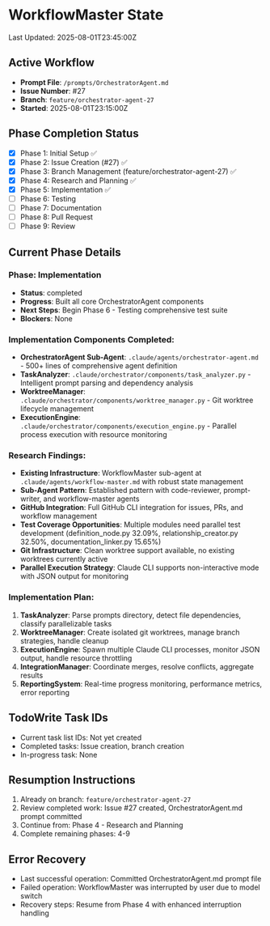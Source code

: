 # WorkflowMaster State
Last Updated: 2025-08-01T23:45:00Z

## Active Workflow
- **Prompt File**: `/prompts/OrchestratorAgent.md`
- **Issue Number**: #27
- **Branch**: `feature/orchestrator-agent-27`
- **Started**: 2025-08-01T23:15:00Z

## Phase Completion Status
- [x] Phase 1: Initial Setup ✅
- [x] Phase 2: Issue Creation (#27) ✅
- [x] Phase 3: Branch Management (feature/orchestrator-agent-27) ✅
- [x] Phase 4: Research and Planning ✅
- [x] Phase 5: Implementation ✅
- [ ] Phase 6: Testing
- [ ] Phase 7: Documentation
- [ ] Phase 8: Pull Request
- [ ] Phase 9: Review

## Current Phase Details
### Phase: Implementation
- **Status**: completed
- **Progress**: Built all core OrchestratorAgent components
- **Next Steps**: Begin Phase 6 - Testing comprehensive test suite
- **Blockers**: None

### Implementation Components Completed:
- **OrchestratorAgent Sub-Agent**: `.claude/agents/orchestrator-agent.md` - 500+ lines of comprehensive agent definition
- **TaskAnalyzer**: `.claude/orchestrator/components/task_analyzer.py` - Intelligent prompt parsing and dependency analysis
- **WorktreeManager**: `.claude/orchestrator/components/worktree_manager.py` - Git worktree lifecycle management
- **ExecutionEngine**: `.claude/orchestrator/components/execution_engine.py` - Parallel process execution with resource monitoring

### Research Findings:
- **Existing Infrastructure**: WorkflowMaster sub-agent at `.claude/agents/workflow-master.md` with robust state management
- **Sub-Agent Pattern**: Established pattern with code-reviewer, prompt-writer, and workflow-master agents
- **GitHub Integration**: Full GitHub CLI integration for issues, PRs, and workflow management
- **Test Coverage Opportunities**: Multiple modules need parallel test development (definition_node.py 32.09%, relationship_creator.py 32.50%, documentation_linker.py 15.65%)
- **Git Infrastructure**: Clean worktree support available, no existing worktrees currently active
- **Parallel Execution Strategy**: Claude CLI supports non-interactive mode with JSON output for monitoring

### Implementation Plan:
1. **TaskAnalyzer**: Parse prompts directory, detect file dependencies, classify parallelizable tasks
2. **WorktreeManager**: Create isolated git worktrees, manage branch strategies, handle cleanup
3. **ExecutionEngine**: Spawn multiple Claude CLI processes, monitor JSON output, handle resource throttling
4. **IntegrationManager**: Coordinate merges, resolve conflicts, aggregate results
5. **ReportingSystem**: Real-time progress monitoring, performance metrics, error reporting

## TodoWrite Task IDs
- Current task list IDs: Not yet created
- Completed tasks: Issue creation, branch creation
- In-progress task: None

## Resumption Instructions
1. Already on branch: `feature/orchestrator-agent-27`
2. Review completed work: Issue #27 created, OrchestratorAgent.md prompt committed
3. Continue from: Phase 4 - Research and Planning
4. Complete remaining phases: 4-9

## Error Recovery
- Last successful operation: Committed OrchestratorAgent.md prompt file
- Failed operation: WorkflowMaster was interrupted by user due to model switch
- Recovery steps: Resume from Phase 4 with enhanced interruption handling